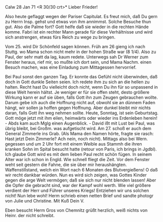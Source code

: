  Calw 28 Jan 71
 <R 30/30 crt>*
Lieber Frieder!

Also heute geflaggt wegen der Pariser Capitulat. Es freut mich, daß Du gern zu Herrn Insp. gehst und etwas von ihm annimmst. Solche Besuche thun gut. Also die Palme fort? Gott helfe daß sie wieder in die rechten Hände komme. Fabri ist ein rechter Mann gerade für diese Verhältnisse und wird sich anstrengen, etwas fürs Reich zu wege zu bringen.

Vom 25. wird Dir Schönfeld sagen können. Früh am 26 gieng ich nach Stuttg. wo Mama schon nicht mehr in der hohen Straße war (8 1/4). Also zu Paul, der sehr matt da lag, kaum redete. Unterwegs sah Dr Werner zum Fenster heraus, rief mir, so mußte ich dort sein, und Mama Nachm. einen Besuch machen, was eine Einladung zum Mittagessen hervorrief.

Bei Paul sonst den ganzen Tag. Er konnte das Gefühl nicht überwinden, daß doch in Gott dunkle Seiten seien. Ich redete ihm zu sich an die hellen zu halten. Recht hast Du vielleicht doch nicht, wenn Du ihn für so unpassend in diese Welt herein hältst. Je weniger er für sie offen steht, desto größere Wirkung kann er auf sie üben, falls Gott ihn zum Zeugen gebrauchen wollte. Darum gebe ich auch die Hoffnung nicht auf, obwohl sie an dünnem Faden hängt, wir sollen ja hoffen gegen Hoffnung. Aber dunkel bleibt mir nichts daran, falls Gott ihn weg nehmen sollte. Heute, Sonntag, ist sein Geburtstag. Gott möge jetzt mit ihm eilen, heimwärts oder wieder ins Erdenleben herein! - Abds kam auch Mglg einen Augenblick. - David ißt mit Lust bei Paul, was übrig bleibt, bei Großm. was aufgetischt wird. Am 27. schoß er auch dem General Zimmerle ins Grab. (Als Mama den Namen hörte, fragte sie rasch: Hast jetzt Dein Zimmerle? Ach nein, noch nicht). Mittags also bei Wern. gegessen und um 2 Uhr fort mit einem Weible aus Stammh die ihren kranken Sohn im Spital besucht hatte (retour von Paris, ich brings in Jgdbl). Ich glaube Gott wird es mit dem lieben Paul recht schön fügen. In seinem Alter war ich schon in Engld. Wie schnell fliegt die Zeit. Vor dem Fenster weht seit gestern die Fahne, die sie über mir heraushängten. Waffenstillstand, welch ein Wort nach 6 Monaten des Blutvergießens! O daß wir recht dankbar würden. Nun es wird sich zeigen, was Gottes Kinder gegen die arge Welt vermögen; daß sie sich nur nicht blenden lassen! Aber die Opfer die gebracht sind, war der Kampf wohl werth. Wie viel größere verdient der Herr und Führer unseres Kriegs! Entziehen wir uns solchen nicht! 
Nun lebe wohl! Herm schrieb einen netten Brief und sandte photogr von Julie und Christine.
 Mit Kuß Dein V.

Eben besucht Herm Gros von Chemnitz grüßt herzlich, weiß nichts von Heinr. der nicht schreibt.

